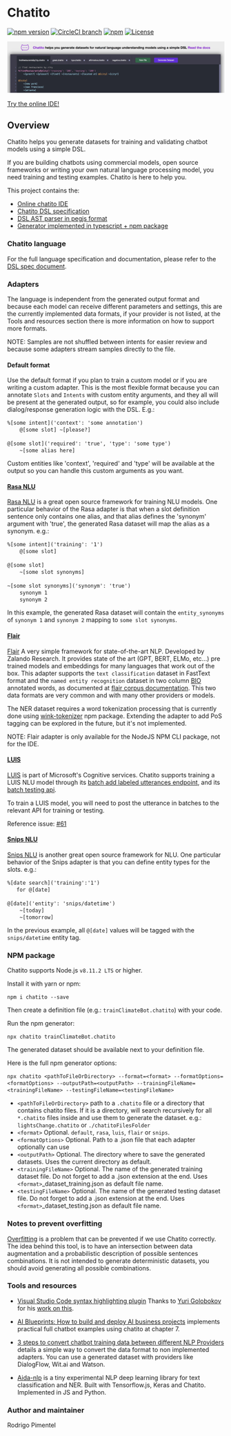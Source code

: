 # Chatito

[![npm version](https://badge.fury.io/js/chatito.svg)](https://www.npmjs.com/package/chatito)
[![CircleCI branch](
https://img.shields.io/circleci/project/github/RedSparr0w/node-csgo-parser/master.svg
)](https://circleci.com/gh/rodrigopivi/workflows/Chatito)
[![npm](https://img.shields.io/npm/dm/chatito.svg)](https://www.npmjs.com/package/chatito)
[![License](https://img.shields.io/github/license/rodrigopivi/Chatito.svg)](https://www.npmjs.com/package/chatito)


[![Alt text](screenshot.jpg?raw=true "Screenshot of online IDE")](https://rodrigopivi.github.io/Chatito/)

[Try the online IDE!](https://rodrigopivi.github.io/Chatito/)


## Overview
Chatito helps you generate datasets for training and validating chatbot models using a simple DSL.

If you are building chatbots using commercial models, open source frameworks or writing your own natural language processing model, you need training and testing examples. Chatito is here to help you.

This project contains the:
- [Online chatito IDE](https://rodrigopivi.github.io/Chatito/)
- [Chatito DSL specification](https://github.com/rodrigopivi/Chatito/blob/master/spec.md)
- [DSL AST parser in pegjs format](https://github.com/rodrigopivi/Chatito/blob/master/parser/chatito.pegjs)
- [Generator implemented in typescript + npm package](https://github.com/rodrigopivi/Chatito/tree/master/src)

### Chatito language
For the full language specification and documentation, please refer to the [DSL spec document](https://github.com/rodrigopivi/Chatito/blob/master/spec.md).

### Adapters
The language is independent from the generated output format and because each model can receive different parameters and settings, this are the currently implemented data formats, if your provider is not listed, at the Tools and resources section there is more information on how to support more formats.

NOTE: Samples are not shuffled between intents for easier review and because some adapters stream samples directly to the file.

#### Default format
Use the default format if you plan to train a custom model or if you are writing a custom adapter. This is the most flexible format because you can annotate `Slots` and `Intents` with custom entity arguments, and they all will be present at the generated output, so for example, you could also include dialog/response generation logic with the DSL. E.g.:

```
%[some intent]('context': 'some annotation')
    @[some slot] ~[please?]

@[some slot]('required': 'true', 'type': 'some type')
    ~[some alias here]

```

Custom entities like 'context', 'required' and 'type' will be available at the output so you can handle this custom arguments as you want.

#### [Rasa NLU](https://rasa.com/docs/nlu/)
[Rasa NLU](https://rasa.com/docs/nlu/) is a great open source framework for training NLU models.
One particular behavior of the Rasa adapter is that when a slot definition sentence only contains one alias, and that alias defines the 'synonym' argument with 'true', the generated Rasa dataset will map the alias as a synonym. e.g.:

```
%[some intent]('training': '1')
    @[some slot]

@[some slot]
    ~[some slot synonyms]

~[some slot synonyms]('synonym': 'true')
    synonym 1
    synonym 2
```

In this example, the generated Rasa dataset will contain the `entity_synonyms` of `synonym 1` and `synonym 2` mapping to `some slot synonyms`.

#### [Flair](https://github.com/zalandoresearch/flair)
[Flair](https://github.com/zalandoresearch/flair) A very simple framework for state-of-the-art NLP. Developed by Zalando Research. It provides state of the art (GPT, BERT, ELMo, etc...) pre trained models and embeddings for many languages that work out of the box. This adapter supports the `text classification` dataset in FastText format and the `named entity recognition` dataset in two column [BIO](https://en.wikipedia.org/wiki/Inside%E2%80%93outside%E2%80%93beginning_(tagging)) annotated words, as documented at [flair corpus documentation](https://github.com/zalandoresearch/flair/blob/master/resources/docs/TUTORIAL_6_CORPUS.md). This two data formats are very common and with many other providers or models.

The NER dataset requires a word tokenization processing that is currently done using [wink-tokenizer](https://github.com/winkjs/wink-tokenizer) npm package. Extending the adapter to add PoS tagging can be explored in the future, but it's not implemented.

NOTE: Flair adapter is only available for the NodeJS NPM CLI package, not for the IDE.

#### [LUIS](https://www.luis.ai/)
[LUIS](https://www.luis.ai/) is part of Microsoft's Cognitive services. Chatito supports training a LUIS NLU model through its [batch add labeled utterances endpoint](https://westus.dev.cognitive.microsoft.com/docs/services/5890b47c39e2bb17b84a55ff/operations/5890b47c39e2bb052c5b9c09), and its [batch testing api](https://docs.microsoft.com/en-us/azure/cognitive-services/LUIS/luis-how-to-batch-test).

To train a LUIS model, you will need to post the utterance in batches to the relevant API for training or testing.

Reference issue: [#61](https://github.com/rodrigopivi/Chatito/issues/61)

#### [Snips NLU](https://snips-nlu.readthedocs.io/en/latest/)
[Snips NLU](https://snips-nlu.readthedocs.io/en/latest/) is another great open source framework for NLU. One particular behavior of the Snips adapter is that you can define entity types for the slots. e.g.:

```
%[date search]('training':'1')
   for @[date]

@[date]('entity': 'snips/datetime')
    ~[today]
    ~[tomorrow]
```

In the previous example, all `@[date]` values will be tagged with the `snips/datetime` entity tag.

### NPM package

Chatito supports Node.js `v8.11.2 LTS` or higher.

Install it with yarn or npm:
```
npm i chatito --save
```

Then create a definition file (e.g.: `trainClimateBot.chatito`) with your code.

Run the npm generator:

```
npx chatito trainClimateBot.chatito
```

The generated dataset should be available next to your definition file.

Here is the full npm generator options:
```
npx chatito <pathToFileOrDirectory> --format=<format> --formatOptions=<formatOptions> --outputPath=<outputPath> --trainingFileName=<trainingFileName> --testingFileName=<testingFileName>
```

 - `<pathToFileOrDirectory>` path to a `.chatito` file or a directory that contains chatito files. If it is a directory, will search recursively for all `*.chatito` files inside and use them to generate the dataset. e.g.: `lightsChange.chatito` or `./chatitoFilesFolder`
 - `<format>` Optional. `default`, `rasa`, `luis`, `flair` or `snips`.
 - `<formatOptions>` Optional. Path to a .json file that each adapter optionally can use
 - `<outputPath>` Optional. The directory where to save the generated datasets. Uses the current directory as default.
- `<trainingFileName>` Optional. The name of the generated training dataset file. Do not forget to add a .json extension at the end. Uses `<format>`_dataset_training.json as default file name.
- `<testingFileName>` Optional. The name of the generated testing dataset file. Do not forget to add a .json extension at the end. Uses `<format>`_dataset_testing.json as default file name.

### Notes to prevent overfitting

[Overfitting](https://en.wikipedia.org/wiki/Overfitting) is a problem that can be prevented if we use Chatito correctly. The idea behind this tool, is to have an intersection between data augmentation and a probabilistic description of possible sentences combinations. It is not intended to generate deterministic datasets, you should avoid generating all possible combinations.

### Tools and resources

- [Visual Studio Code syntax highlighting plugin](https://marketplace.visualstudio.com/items?itemName=nimfin.chatito) Thanks to [Yuri Golobokov](https://github.com/nimf) for his [work on this](https://github.com/nimf/chatito-vscode).

- [AI Blueprints: How to build and deploy AI business projects](https://books.google.com.pe/books?id=sR2CDwAAQBAJ) implements practical full chatbot examples using chatito at chapter 7.

- [3 steps to convert chatbot training data between different NLP Providers](https://medium.com/@benoit.alvarez/3-steps-to-convert-chatbot-training-data-between-different-nlp-providers-fa235f67617c) details a simple way to convert the data format to non implemented adapters. You can use a generated dataset with providers like DialogFlow, Wit.ai and Watson.

- [Aida-nlp](https://github.com/rodrigopivi/aida) is a tiny experimental NLP deep learning library for text classification and NER. Built with Tensorflow.js, Keras and Chatito. Implemented in JS and Python.

### Author and maintainer
Rodrigo Pimentel
